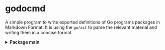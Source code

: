 # godocmd

A simple program to write exported definitions of Go programs packages in Markdown Format.
It is using the `go/ast` to parse the relevant material and writing them in a concise format.

<details>
	<summary> <strong> Package main </strong> </summary>	

##### Functions:

1. MakeTreeToPrint
2. Scan


---
##### Structs

1. Package
2. StructDecl
3. FuncDecl


---
